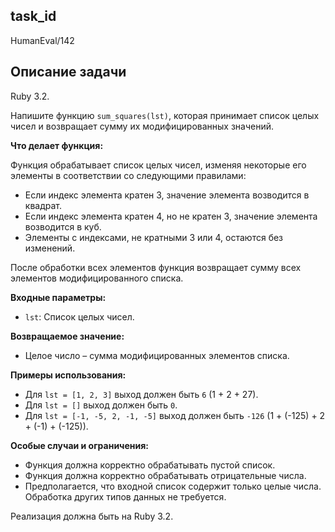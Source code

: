 ## task_id
HumanEval/142

## Описание задачи
Ruby 3.2.

Напишите функцию `sum_squares(lst)`, которая принимает список целых чисел и возвращает сумму их модифицированных значений.

**Что делает функция:**

Функция обрабатывает список целых чисел, изменяя некоторые его элементы в соответствии со следующими правилами:

* Если индекс элемента кратен 3, значение элемента возводится в квадрат.
* Если индекс элемента кратен 4, но не кратен 3, значение элемента возводится в куб.
* Элементы с индексами, не кратными 3 или 4, остаются без изменений.

После обработки всех элементов функция возвращает сумму всех элементов модифицированного списка.


**Входные параметры:**

* `lst`: Список целых чисел.


**Возвращаемое значение:**

* Целое число – сумма модифицированных элементов списка.


**Примеры использования:**

* Для `lst = [1, 2, 3]` выход должен быть `6` (1 + 2 + 27).
* Для `lst = []` выход должен быть `0`.
* Для `lst = [-1, -5, 2, -1, -5]` выход должен быть `-126` (1 + (-125) + 2 + (-1) + (-125)).


**Особые случаи и ограничения:**

* Функция должна корректно обрабатывать пустой список.
* Функция должна корректно обрабатывать отрицательные числа.
* Предполагается, что входной список содержит только целые числа.  Обработка других типов данных не требуется.

Реализация должна быть на Ruby 3.2.

